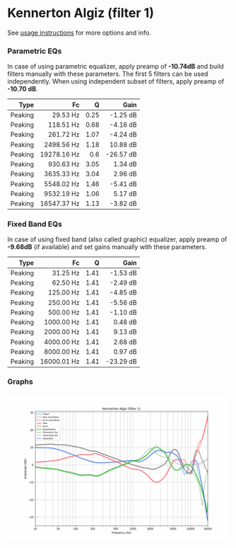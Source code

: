 # Kennerton Algiz (filter 1)
See [usage instructions](https://github.com/jaakkopasanen/AutoEq#usage) for more options and info.

### Parametric EQs
In case of using parametric equalizer, apply preamp of **-10.74dB** and build filters manually
with these parameters. The first 5 filters can be used independently.
When using independent subset of filters, apply preamp of **-10.70 dB**.

| Type    | Fc          |    Q | Gain      |
|--------:|------------:|-----:|----------:|
| Peaking | 29.53 Hz    | 0.25 | -1.25 dB  |
| Peaking | 118.51 Hz   | 0.68 | -4.16 dB  |
| Peaking | 261.72 Hz   | 1.07 | -4.24 dB  |
| Peaking | 2498.56 Hz  | 1.18 | 10.88 dB  |
| Peaking | 19278.16 Hz | 0.6  | -26.57 dB |
| Peaking | 930.63 Hz   | 3.05 | 1.34 dB   |
| Peaking | 3635.33 Hz  | 3.04 | 2.96 dB   |
| Peaking | 5548.02 Hz  | 1.46 | -5.41 dB  |
| Peaking | 9532.19 Hz  | 1.06 | 5.17 dB   |
| Peaking | 16547.37 Hz | 1.13 | -3.82 dB  |

### Fixed Band EQs
In case of using fixed band (also called graphic) equalizer, apply preamp of **-9.68dB**
(if available) and set gains manually with these parameters.

| Type    | Fc          |    Q | Gain      |
|--------:|------------:|-----:|----------:|
| Peaking | 31.25 Hz    | 1.41 | -1.53 dB  |
| Peaking | 62.50 Hz    | 1.41 | -2.49 dB  |
| Peaking | 125.00 Hz   | 1.41 | -4.85 dB  |
| Peaking | 250.00 Hz   | 1.41 | -5.56 dB  |
| Peaking | 500.00 Hz   | 1.41 | -1.10 dB  |
| Peaking | 1000.00 Hz  | 1.41 | 0.48 dB   |
| Peaking | 2000.00 Hz  | 1.41 | 9.13 dB   |
| Peaking | 4000.00 Hz  | 1.41 | 2.68 dB   |
| Peaking | 8000.00 Hz  | 1.41 | 0.97 dB   |
| Peaking | 16000.01 Hz | 1.41 | -23.29 dB |

### Graphs
![](./Kennerton%20Algiz%20(filter%201).png)